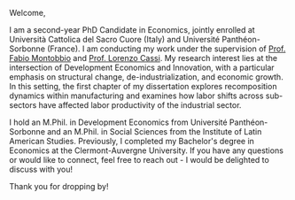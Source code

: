 Welcome,

I am a second-year PhD Candidate in Economics, jointly enrolled at Università Cattolica del Sacro Cuore (Italy) and Université Panthéon-Sorbonne (France). I am conducting my work under the supervision of [Prof. Fabio Montobbio](https://sites.google.com/site/montobbiofabio/) and [Prof. Lorenzo Cassi](https://lorenzocassi.wordpress.com/cv/). My research interest lies at the intersection of Development Economics and Innovation, with a particular emphasis on structural change, de-industrialization, and economic growth. In this setting, the first chapter of my dissertation explores recomposition dynamics within manufacturing and examines how labor shifts across sub-sectors have affected labor productivity of the industrial sector.

I hold an M.Phil. in Development Economics from Université Panthéon-Sorbonne and an M.Phil. in Social Sciences from the Institute of Latin American Studies. Previously, I completed my Bachelor's degree in Economics at the Clermont-Auvergne University. If you have any questions or would like to connect, feel free to reach out - I would be delighted to discuss with you!

Thank you for dropping by! 